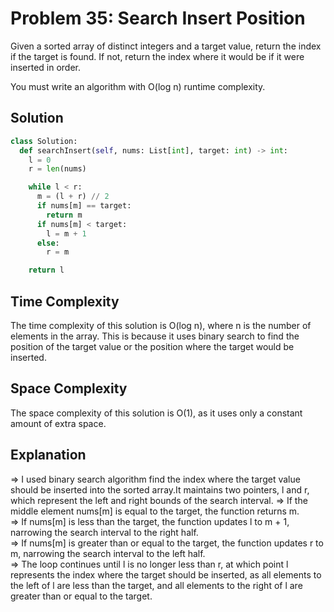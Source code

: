 # Problem 35: Search Insert Position

Given a sorted array of distinct integers and a target value, return the index if the target is found. If not, return the index where it would be if it were inserted in order.

You must write an algorithm with O(log n) runtime complexity.

## Solution

```python
class Solution:
  def searchInsert(self, nums: List[int], target: int) -> int:
    l = 0
    r = len(nums)

    while l < r:
      m = (l + r) // 2
      if nums[m] == target:
        return m
      if nums[m] < target:
        l = m + 1
      else:
        r = m

    return l
```
<h2>Time Complexity</h2>

The time complexity of this solution is O(log n), where n is the number of elements in the array. This is because it uses binary search to find the position of the target value or the position where the target would be inserted.

<h2>Space Complexity</h2>

The space complexity of this solution is O(1), as it uses only a constant amount of extra space.

<h2>Explanation</h2>

=> I used binary search algorithm  find the index where the target value should be inserted into the sorted array.It maintains two pointers, l and r, which represent the left and right 
bounds of the search interval.
=> If the middle element nums[m] is equal to the target, the function returns m.<br>
=> If nums[m] is less than the target, the function updates l to m + 1, narrowing the search interval to the right half.<br>
=> If nums[m] is greater than or equal to the target, the function updates r to m, narrowing the search interval to the left half.<br>
=> The loop continues until l is no longer less than r, at which point l represents the index where the target should be inserted, as all elements to the left of l are less than the 
   target, and all elements to the right of l are greater than or equal to the target.